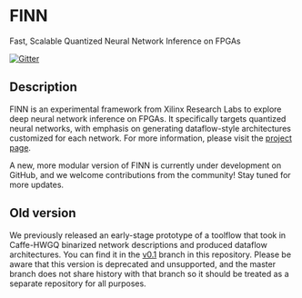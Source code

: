 # FINN

Fast, Scalable Quantized Neural Network Inference on FPGAs

[![Gitter](https://badges.gitter.im/xilinx-finn/community.svg)](https://gitter.im/xilinx-finn/community?utm_source=badge&utm_medium=badge&utm_campaign=pr-badge)


## Description


FINN is an experimental framework from Xilinx Research Labs to explore deep neural network inference on FPGAs. It specifically targets quantized neural networks, with emphasis on generating dataflow-style architectures customized for each network.
For more information, please visit the [project page](https://xilinx.github.io/finn/).

A new, more modular version of FINN is currently under development on GitHub, and we welcome contributions from the community!
Stay tuned for more updates.

## Old version

We previously released an early-stage prototype of a toolflow that took in Caffe-HWGQ binarized network descriptions and produced dataflow architectures. You can find it in the [v0.1](https://github.com/Xilinx/finn/tree/v0.1) branch in this repository.
Please be aware that this version is deprecated and unsupported, and the master branch does not share history with that branch so it should be treated as a separate repository for all purposes.
